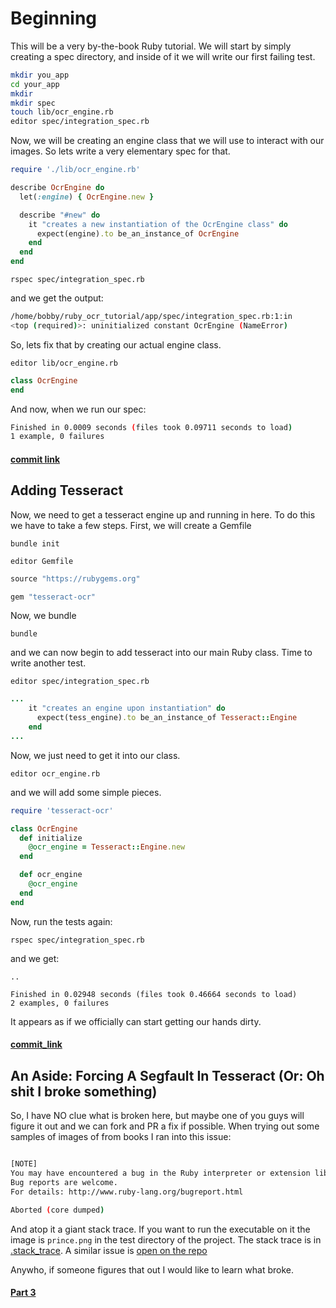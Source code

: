 # Beginning 
This will be a very by-the-book Ruby tutorial. We will start by simply creating a spec directory,
and inside of it we will write our first failing test.

```BASH
mkdir you_app
cd your_app
mkdir
mkdir spec
touch lib/ocr_engine.rb
editor spec/integration_spec.rb
```

Now, we will be creating an engine class that we will use to interact with our images. So lets
write a very elementary spec for that.

```RUBY
require './lib/ocr_engine.rb'

describe OcrEngine do
  let(:engine) { OcrEngine.new }

  describe "#new" do
    it "creates a new instantiation of the OcrEngine class" do
      expect(engine).to be_an_instance_of OcrEngine
    end
  end
end
```

`rspec spec/integration_spec.rb`

and we get the output:

```BASH
/home/bobby/ruby_ocr_tutorial/app/spec/integration_spec.rb:1:in 
<top (required)>: uninitialized constant OcrEngine (NameError)
```

So, lets fix that by creating our actual engine class.

`editor lib/ocr_engine.rb`

```RUBY
class OcrEngine
end
```

And now, when we run our spec:

```BASH
Finished in 0.0009 seconds (files took 0.09711 seconds to load)
1 example, 0 failures
```

#### [commit link](link)

## Adding Tesseract
Now, we need to get a tesseract engine up and running in here. To do this we have to take
a few steps. First, we will create a Gemfile

`bundle init`

`editor Gemfile`

```RUBY
source "https://rubygems.org"

gem "tesseract-ocr"

```

Now, we bundle

`bundle`

and we can now begin to add tesseract into our main Ruby class. Time to write another test.

`editor spec/integration_spec.rb`

```RUBY
...    
    it "creates an engine upon instantiation" do
      expect(tess_engine).to be_an_instance_of Tesseract::Engine
    end
...
```

Now, we just need to get it into our class.

`editor ocr_engine.rb`

and we will add some simple pieces.

```RUBY
require 'tesseract-ocr'

class OcrEngine
  def initialize
    @ocr_engine = Tesseract::Engine.new
  end

  def ocr_engine
    @ocr_engine
  end
end
```

Now, run the tests again:

`rspec spec/integration_spec.rb`

and we get:

```
..

Finished in 0.02948 seconds (files took 0.46664 seconds to load)
2 examples, 0 failures

```

It appears as if we officially can start getting our hands dirty.

#### [commit_link](link)

## An Aside: Forcing A Segfault In Tesseract (Or: Oh shit I broke something)
So, I have NO clue what is broken here, but maybe one of you guys will figure it out and we can fork
and PR a fix if possible. When trying out some samples of images of from books I ran into this issue:

```BASH

[NOTE]
You may have encountered a bug in the Ruby interpreter or extension libraries.
Bug reports are welcome.
For details: http://www.ruby-lang.org/bugreport.html

Aborted (core dumped)
```
And atop it a giant stack trace. If you want to run the executable on it the image is `prince.png` in
the test directory of the project. The stack trace is in [.stack_trace](/.stack_trace). A similar issue is [open on the repo](https://github.com/meh/ruby-tesseract-ocr/issues/37)

Anywho, if someone figures that out I would like to learn what broke.

#### [Part 3](/part_three.md)
